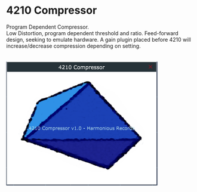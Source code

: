 # 4210 Compressor
Program Dependent Compressor. <br>
Low Distortion, program dependent threshold and ratio. Feed-forward design, seeking to emulate hardware. A gain plugin placed before 4210 will increase/decrease compression depending on setting.<br><br><br>
<img src="https://github.com/Kirby01/4210-Compressor/blob/main/af.png?raw=true"><br>
